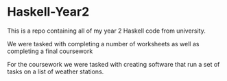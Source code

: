 # Haskell-Year2

This is a repo containing all of my year 2 Haskell code from university.

We were tasked with completing a number of worksheets as well as completing a final coursework

For the coursework we were tasked with creating software that run a set of tasks on a list of weather stations.